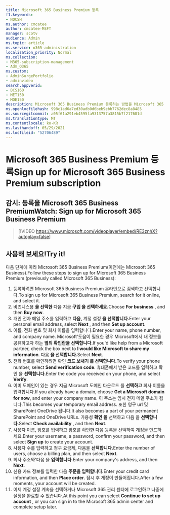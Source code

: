 ```yaml
---
title: Microsoft 365 Business Premium 등록
f1.keywords:
- NOCSH
ms.author: cmcatee
author: cmcatee-MSFT
manager: scotv
audience: Admin
ms.topic: article
ms.service: o365-administration
localization_priority: Normal
ms.collection:
- M365-subscription-management
- Adm_O365
ms.custom:
- AdminSurgePortfolio
- adminvideo
search.appverid:
- BCS160
- MET150
- MOE150
description: Microsoft 365 Business Premium 등록하는 방법을 Microsoft 365 Business.
ms.openlocfilehash: 998c1ad6a7ed30adb0d6beb9ebb7762dec8a8485
ms.sourcegitcommit: a05f61a291eb4595fa9313757a3815b7f217681d
ms.translationtype: MT
ms.contentlocale: ko-KR
ms.lasthandoff: 05/29/2021
ms.locfileid: "52706489"
---
```

# <a name="sign-up-for-microsoft-365-business-premium-subscription"></a><span data-ttu-id="1e266-103">Microsoft 365 Business Premium 등록</span><span class="sxs-lookup"><span data-stu-id="1e266-103">Sign up for Microsoft 365 Business Premium subscription</span></span>

## <a name="watch-sign-up-for-microsoft-365-business-premium"></a><span data-ttu-id="1e266-104">감시: 등록을 Microsoft 365 Business Premium</span><span class="sxs-lookup"><span data-stu-id="1e266-104">Watch: Sign up for Microsoft 365 Business Premium</span></span>

> [!VIDEO https://www.microsoft.com/videoplayer/embed/RE3znhX?autoplay=false]

## <a name="try-it"></a><span data-ttu-id="1e266-105">사용해 보세요!</span><span class="sxs-lookup"><span data-stu-id="1e266-105">Try it!</span></span>

<span data-ttu-id="1e266-106">다음 단계에 따라 Microsoft 365 Business Premium(이전에는 Microsoft 365 Business).</span><span class="sxs-lookup"><span data-stu-id="1e266-106">Follow these steps to sign up for Microsoft 365 Business Premium (previously called Microsoft 365 Business):</span></span>

1. <span data-ttu-id="1e266-107">등록하려면 Microsoft 365 Business Premium 온라인으로 검색하고 선택합니다.</span><span class="sxs-lookup"><span data-stu-id="1e266-107">To sign up for Microsoft 365 Business Premium, search for it online, and select it.</span></span>
2. <span data-ttu-id="1e266-108">비즈니스용 **을 선택한** 다음 지금 **구입 을 선택하세요.**</span><span class="sxs-lookup"><span data-stu-id="1e266-108">Choose  **For business** , and then  **Buy now**.</span></span>
3. <span data-ttu-id="1e266-109">개인 전자 메일 주소를 입력하고 **다음,** 계정 설정 **을 선택합니다.**</span><span class="sxs-lookup"><span data-stu-id="1e266-109">Enter your personal email address, select  **Next** , and then  **Set up account**.</span></span>
4. <span data-ttu-id="1e266-110">이름, 전화 번호 및 회사 이름을 입력합니다.</span><span class="sxs-lookup"><span data-stu-id="1e266-110">Enter your name, phone number, and company name.</span></span> <span data-ttu-id="1e266-111">Microsoft&#39;도움이 필요한 경우 Microsoft에서 내 정보를 공유하고자 하는 **옆의 확인란을 선택합니다.**</span><span class="sxs-lookup"><span data-stu-id="1e266-111">If you&#39;d like help from a Microsoft partner, check the box next to  **I would like Microsoft to share my information**.</span></span> <span data-ttu-id="1e266-112">다음 **을 선택합니다.**</span><span class="sxs-lookup"><span data-stu-id="1e266-112">Select  **Next**.</span></span>
5. <span data-ttu-id="1e266-113">전화 번호를 확인하려면 확인 **코드 보내기 를 선택합니다.**</span><span class="sxs-lookup"><span data-stu-id="1e266-113">To verify your phone number, select  **Send verification code**.</span></span> <span data-ttu-id="1e266-114">휴대폰에서 받은 코드를 입력하고 확인 을 **선택합니다.**</span><span class="sxs-lookup"><span data-stu-id="1e266-114">Enter the code you received on your phone, and select  **Verify**.</span></span>
6. <span data-ttu-id="1e266-115">이미 도메인이 있는 경우 지금 Microsoft 도메인 다운로드 를  **선택하고** 회사 이름을 입력합니다.</span><span class="sxs-lookup"><span data-stu-id="1e266-115">If you already have a domain, choose  **Get a Microsoft domain for now**, and enter your company name.</span></span> <span data-ttu-id="1e266-116">이 주소는 임시 전자 메일 주소가 됩니다.</span><span class="sxs-lookup"><span data-stu-id="1e266-116">This becomes your temporary email address.</span></span> <span data-ttu-id="1e266-117">또한 영구 url 및 SharePoint OneDrive 됩니다.</span><span class="sxs-lookup"><span data-stu-id="1e266-117">It also becomes a part of your permanent SharePoint and OneDrive URLs.</span></span> <span data-ttu-id="1e266-118">가용성 **확인 을** 선택하고 다음 을 **선택합니다.**</span><span class="sxs-lookup"><span data-stu-id="1e266-118">Select  **Check availability** , and then  **Next**.</span></span>
7. <span data-ttu-id="1e266-119">사용자 이름, 암호를 입력하고 암호를 확인한  다음 등록을 선택하여 계정을 만드하세요.</span><span class="sxs-lookup"><span data-stu-id="1e266-119">Enter your username, a password, confirm your password, and then select  **Sign up**  to create your account.</span></span>
8. <span data-ttu-id="1e266-120">사용자 수를 입력하고 청구 요금제, 다음을 **선택합니다.**</span><span class="sxs-lookup"><span data-stu-id="1e266-120">Enter the number of users, choose a billing plan, and then select  **Next**.</span></span>
9.  <span data-ttu-id="1e266-121">회사 주소와&#39;다음 을 **입력합니다.**</span><span class="sxs-lookup"><span data-stu-id="1e266-121">Enter your company&#39;s address, and then  **Next**.</span></span>
10. <span data-ttu-id="1e266-122">신용 카드 정보를 입력한 다음 **주문을 입력합니다.**</span><span class="sxs-lookup"><span data-stu-id="1e266-122">Enter your credit card information, and then  **Place order**.</span></span> <span data-ttu-id="1e266-123">잠시 후 계정이 만들어집니다.</span><span class="sxs-lookup"><span data-stu-id="1e266-123">After a few moments, your account will be created.</span></span>
11. <span data-ttu-id="1e266-124">이제 계정 설정  계속을 선택하거나 Microsoft 365 관리 센터에 로그인하고 나중에 설정을 완료할 수 있습니다.</span><span class="sxs-lookup"><span data-stu-id="1e266-124">At this point you can select  **Continue to set up account** , or you can sign in to the Microsoft 365 admin center and complete setup later.</span></span>